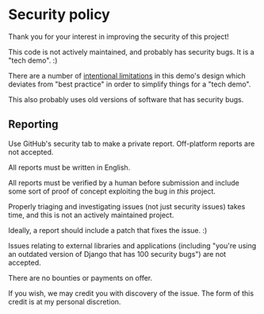 # Security policy

Thank you for your interest in improving the security of this project!

This code is not actively maintained, and probably has security bugs. It is a
"tech demo". :)

There are a number of [intentional limitations](./docs/demo.md#limitations) in
this demo's design which deviates from "best practice" in order to simplify
things for a "tech demo".

This also probably uses old versions of software that has security bugs.

## Reporting

Use GitHub's security tab to make a private report. Off-platform reports are not
accepted.

All reports must be written in English.

All reports must be verified by a human before submission and include some sort
of proof of concept exploiting the bug in _this_ project.

Properly triaging and investigating issues (not just security issues) takes
time, and this is not an actively maintained project.

Ideally, a report should include a patch that fixes the issue. :)

Issues relating to external libraries and applications (including "you're using
an outdated version of Django that has 100 security bugs") are not accepted.

There are no bounties or payments on offer.

If you wish, we may credit you with discovery of the issue. The form of this
credit is at my personal discretion.
